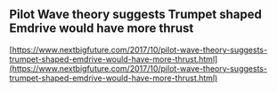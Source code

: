 ## Pilot Wave theory suggests Trumpet shaped Emdrive would have more thrust
  
  [https://www.nextbigfuture.com/2017/10/pilot-wave-theory-suggests-trumpet-shaped-emdrive-would-have-more-thrust.html](https://www.nextbigfuture.com/2017/10/pilot-wave-theory-suggests-trumpet-shaped-emdrive-would-have-more-thrust.html)